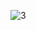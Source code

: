 ![3](https://user-images.githubusercontent.com/76994786/139046248-a107f986-1edf-4ff8-8d79-4d5fbcdc5aad.png)


